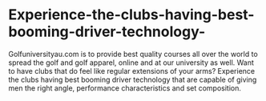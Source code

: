 # Experience-the-clubs-having-best-booming-driver-technology-
Golfuniversityau.com  is to provide best quality courses all over the world to spread the golf and golf apparel, online and at our university as well. Want to have clubs that do feel like regular extensions of your arms? Experience the clubs having best booming driver technology that are capable of giving men the right angle, performance characteristics and set composition.
